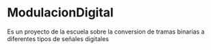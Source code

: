 # ModulacionDigital
Es un proyecto de la escuela sobre la conversion de tramas binarias a diferentes tipos de señales digitales
